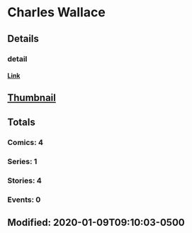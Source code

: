 # Charles  Wallace 
## Details
### detail
#### [Link](http://marvel.com/comics/creators/14007/charles_wallace?utm_campaign=apiRef&utm_source=225578a89fc76f3d20fbffda5d17a88d)
## [Thumbnail](http://i.annihil.us/u/prod/marvel/i/mg/b/40/image_not_available.jpg)
## Totals
### Comics: 4
### Series: 1
### Stories: 4
### Events: 0
## Modified: 2020-01-09T09:10:03-0500